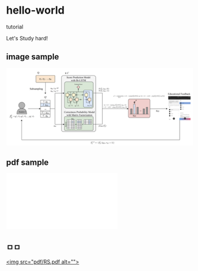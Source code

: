 # hello-world
tutorial

Let's Study hard!
## image sample
![](images/RS-fig.png)

## pdf sample
![RS paper](pdf/RS.pdf)

## ㅁㅁ
<a href="pdf/RS.pdf" class="image fit"><img src="pdf/RS.pdf alt=""></a>

